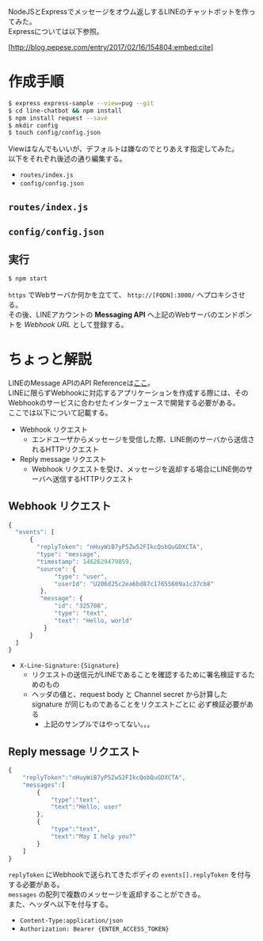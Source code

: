 NodeJSとExpressでメッセージをオウム返しするLINEのチャットボットを作ってみた。  
Expressについては以下参照。

[http://blog.pepese.com/entry/2017/02/16/154804:embed:cite]

# 作成手順

```bash
$ express express-sample --view=pug --git
$ cd line-chatbot && npm install
$ npm install request --save
$ mkdir config
$ touch config/config.json
```

Viewはなんでもいいが、デフォルトは嫌なのでとりあえす指定してみた。  
以下をそれぞれ後述の通り編集する。

- ```routes/index.js```
- ```config/config.json```

## ```routes/index.js```

<script src="https://github.com/pepese/js-sample/blob/master/line-chatbot/routes/index.js?footer=0"></script>

## ```config/config.json```

<script src="https://github.com/pepese/js-sample/blob/master/line-chatbot/config/config.json?footer=0"></script>

## 実行

```bash
$ npm start
```

```https``` でWebサーバか何かを立てて、 ```http://[FQDN]:3000/``` へプロキシさせる。  
その後、LINEアカウントの **Messaging API** へ上記のWebサーバのエンドポントを *Webhook URL* として登録する。

# ちょっと解説

LINEのMessage APIのAPI Referenceは[ここ](https://devdocs.line.me/ja/)。  
LINEに限らずWebhookに対応するアプリケーションを作成する際には、そのWebhookのサービスに合わせたインターフェースで開発する必要がある。  
ここでは以下について記載する。

- Webhook リクエスト
  - エンドユーザからメッセージを受信した際、LINE側のサーバから送信されるHTTPリクエスト
- Reply message リクエスト
  - Webhook リクエストを受け、メッセージを返却する場合にLINE側のサーバへ送信するHTTPリクエスト

## Webhook リクエスト

```javascript
{
  "events": [
      {
        "replyToken": "nHuyWiB7yP5Zw52FIkcQobQuGDXCTA",
        "type": "message",
        "timestamp": 1462629479859,
        "source": {
             "type": "user",
             "userId": "U206d25c2ea6bd87c17655609a1c37cb8"
         },
         "message": {
             "id": "325708",
             "type": "text",
             "text": "Hello, world"
          }
      }
  ]
}
```

- ```X-Line-Signature:{Signature}```
  - リクエストの送信元がLINEであることを確認するために署名検証するためのもの
  - ヘッダの値と、request body と Channel secret から計算した signature が同じものであることをリクエストごとに 必ず検証必要がある
    - 上記のサンプルではやってない。。。

## Reply message リクエスト

```javascript
{
    "replyToken":"nHuyWiB7yP5Zw52FIkcQobQuGDXCTA",
    "messages":[
        {
            "type":"text",
            "text":"Hello, user"
        },
        {
            "type":"text",
            "text":"May I help you?"
        }
    ]
}
```

```replyToken``` にWebhookで送られてきたボディの ```events[].replyToken``` を付与する必要がある。  
```messages``` の配列で複数のメッセージを返却することができる。  
また、ヘッダへ以下を付与する。

- ```Content-Type:application/json```
- ```Authorization: Bearer {ENTER_ACCESS_TOKEN}```
